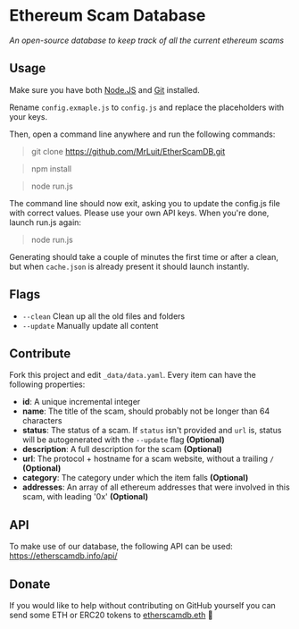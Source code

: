 # Ethereum Scam Database

*An open-source database to keep track of all the current ethereum scams*

## Usage

Make sure you have both [Node.JS](https://nodejs.org/en/download/) and [Git](https://git-scm.com/downloads) installed.

Rename `config.exmaple.js` to `config.js` and replace the placeholders with your keys.

Then, open a command line anywhere and run the following commands:

> git clone https://github.com/MrLuit/EtherScamDB.git

> npm install

> node run.js

The command line should now exit, asking you to update the config.js file with correct values. Please use your own API keys. When you're done, launch run.js again:

> node run.js

Generating should take a couple of minutes the first time or after a clean, but when `cache.json` is already present it should launch instantly.

## Flags

- `--clean` Clean up all the old files and folders
- `--update` Manually update all content

## Contribute

Fork this project and edit `_data/data.yaml`. Every item can have the following properties:

- **id**: A unique incremental integer
- **name**: The title of the scam, should probably not be longer than 64 characters
- **status**: The status of a scam. If `status` isn't provided and `url` is, status will be autogenerated with the `--update` flag  **(Optional)**
- **description**: A full description for the scam **(Optional)**
- **url**: The protocol + hostname for a scam website, without a trailing `/` **(Optional)**
- **category**: The category under which the item falls **(Optional)**
- **addresses**: An array of all ethereum addresses that were involved in this scam, with leading '0x'  **(Optional)**

## API

To make use of our database, the following API can be used: https://etherscamdb.info/api/

## Donate

If you would like to help without contributing on GitHub yourself you can send some ETH or ERC20 tokens to [etherscamdb.eth](https://etherscan.io/address/etherscamdb.eth) :clap: